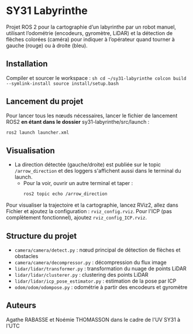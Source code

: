 # SY31 Labyrinthe

Projet ROS 2 pour la cartographie d’un labyrinthe par un robot manuel, utilisant l’odométrie (encodeurs, gyromètre, LiDAR) et la détection de flèches colorées (caméra) pour indiquer à l’opérateur quand tourner à gauche (rouge) ou à droite (bleu).

## Installation

Compiler et sourcer le workspace :
    ```sh
    cd ~/sy31-labyrinthe
    colcon build --symlink-install
    source install/setup.bash
    ```

## Lancement du projet
Pour lancer tous les nœuds nécessaires, lancer le fichier de lancement ROS2 **en étant dans le dossier** sy31-labyrinthe/src/launch :

```sh
ros2 launch launcher.xml
```

## Visualisation

- La direction détectée (gauche/droite) est publiée sur le topic `/arrow_direction` et des loggers s'affichent aussi dans le terminal du launch.
    - Pour la voir, ouvrir un autre terminal et taper :
      ```sh
      ros2 topic echo /arrow_direction
      ```

Pour visualiser la trajectoire et la cartographie, lancez RViz2, allez dans Fichier et ajoutez la configuration :
`rviz_config.rviz`.
Pour l'ICP (pas complètement fonctionnel), ajoutez `rviz_config_ICP.rviz`.


## Structure du projet
- `camera/camera/detect.py` : nœud principal de détection de flèches et obstacles
- `camera/camera/decompressor.py` : décompression du flux image
- `lidar/lidar/transformer.py` : transformation du nuage de points LiDAR
- `lidar/lidar/clusterer.py` : clustering des points LiDAR
- `lidar/lidar/icp_pose_estimator.py` : estimation de la pose par ICP
- `odom/odom/odompose.py` : odométrie à partir des encodeurs et gyromètre

## Auteurs
Agathe RABASSE et Noémie THOMASSON dans le cadre de l'UV SY31 à l'UTC


